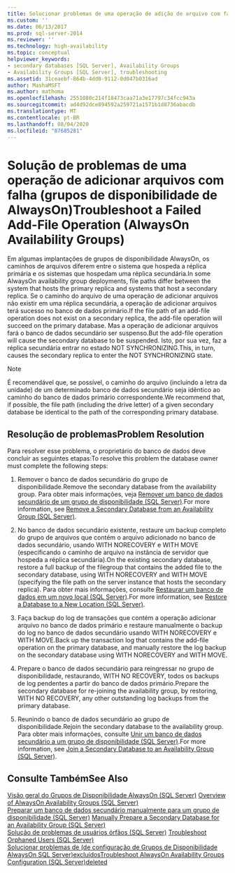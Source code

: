 ```yaml
---
title: Solucionar problemas de uma operação de adição de arquivo com falha (Grupos de Disponibilidade AlwaysOn) | Microsoft Docs
ms.custom: ''
ms.date: 06/13/2017
ms.prod: sql-server-2014
ms.reviewer: ''
ms.technology: high-availability
ms.topic: conceptual
helpviewer_keywords:
- secondary databases [SQL Server], Availability Groups
- Availability Groups [SQL Server], troubleshooting
ms.assetid: 31ceaebf-864b-4dd0-9112-0d047b0316ad
author: MashaMSFT
ms.author: mathoma
ms.openlocfilehash: 2551080c214f18473caa71a3e17797c34fcc943a
ms.sourcegitcommit: ad4d92dce894592a259721a1571b1d8736abacdb
ms.translationtype: MT
ms.contentlocale: pt-BR
ms.lasthandoff: 08/04/2020
ms.locfileid: "87685281"
---
```

# <a name="troubleshoot-a-failed-add-file-operation-alwayson-availability-groups"></a><span data-ttu-id="31185-102">Solução de problemas de uma operação de adicionar arquivos com falha (grupos de disponibilidade de AlwaysOn)</span><span class="sxs-lookup"><span data-stu-id="31185-102">Troubleshoot a Failed Add-File Operation (AlwaysOn Availability Groups)</span></span>
  <span data-ttu-id="31185-103">Em algumas implantações de grupos de disponibilidade AlwaysOn, os caminhos de arquivos diferem entre o sistema que hospeda a réplica primária e os sistemas que hospedam uma réplica secundária.</span><span class="sxs-lookup"><span data-stu-id="31185-103">In some AlwaysOn availability group deployments, file paths differ between the system that hosts the primary replica and systems that host a secondary replica.</span></span> <span data-ttu-id="31185-104">Se o caminho do arquivo de uma operação de adicionar arquivos não existir em uma réplica secundária, a operação de adicionar arquivos terá sucesso no banco de dados primário.</span><span class="sxs-lookup"><span data-stu-id="31185-104">If the file path of an add-file operation does not exist on a secondary replica, the add-file operation will succeed on the primary database.</span></span> <span data-ttu-id="31185-105">Mas a operação de adicionar arquivos fará o banco de dados secundário ser suspenso.</span><span class="sxs-lookup"><span data-stu-id="31185-105">But the add-file operation will cause the secondary database to be suspended.</span></span> <span data-ttu-id="31185-106">Isto, por sua vez, faz a réplica secundária entrar no estado NOT SYNCHRONIZING.</span><span class="sxs-lookup"><span data-stu-id="31185-106">This, in turn, causes the secondary replica to enter the NOT SYNCHRONIZING state.</span></span>  
  
> [!NOTE]  
>  <span data-ttu-id="31185-107">É recomendável que, se possível, o caminho do arquivo (incluindo a letra da unidade) de um determinado banco de dados secundário seja idêntico ao caminho do banco de dados primário correspondente.</span><span class="sxs-lookup"><span data-stu-id="31185-107">We recommend that, if possible, the file path (including the drive letter) of a given secondary database be identical to the path of the corresponding primary database.</span></span>  
  
## <a name="problem-resolution"></a><span data-ttu-id="31185-108">Resolução de problemas</span><span class="sxs-lookup"><span data-stu-id="31185-108">Problem Resolution</span></span>  
 <span data-ttu-id="31185-109">Para resolver esse problema, o proprietário do banco de dados deve concluir as seguintes etapas:</span><span class="sxs-lookup"><span data-stu-id="31185-109">To resolve this problem the database owner must complete the following steps:</span></span>  
  
1.  <span data-ttu-id="31185-110">Remover o banco de dados secundário do grupo de disponibilidade.</span><span class="sxs-lookup"><span data-stu-id="31185-110">Remove the secondary database from the availability group.</span></span> <span data-ttu-id="31185-111">Para obter mais informações, veja [Remover um banco de dados secundário de um grupo de disponibilidade &#40;SQL Server&#41;](remove-a-secondary-database-from-an-availability-group-sql-server.md).</span><span class="sxs-lookup"><span data-stu-id="31185-111">For more information, see [Remove a Secondary Database from an Availability Group &#40;SQL Server&#41;](remove-a-secondary-database-from-an-availability-group-sql-server.md).</span></span>  
  
2.  <span data-ttu-id="31185-112">No banco de dados secundário existente, restaure um backup completo do grupo de arquivos que contém o arquivo adicionado no banco de dados secundário, usando WITH NORECOVERY e WITH MOVE (especificando o caminho de arquivo na instância de servidor que hospeda a réplica secundária).</span><span class="sxs-lookup"><span data-stu-id="31185-112">On the existing secondary database, restore a full backup of the filegroup that contains the added file to the secondary database, using WITH NORECOVERY and WITH MOVE (specifying the file path on the server instance that hosts the secondary replica).</span></span> <span data-ttu-id="31185-113">Para obter mais informações, consulte [Restaurar um banco de dados em um novo local &#40;SQL Server&#41;](../../../relational-databases/backup-restore/restore-a-database-to-a-new-location-sql-server.md).</span><span class="sxs-lookup"><span data-stu-id="31185-113">For more information, see [Restore a Database to a New Location &#40;SQL Server&#41;](../../../relational-databases/backup-restore/restore-a-database-to-a-new-location-sql-server.md).</span></span>  
  
3.  <span data-ttu-id="31185-114">Faça backup do log de transações que contém a operação adicionar arquivo no banco de dados primário e restaure manualmente o backup do log no banco de dados secundário usando WITH NORECOVERY e WITH MOVE.</span><span class="sxs-lookup"><span data-stu-id="31185-114">Back up the transaction log that contains the add-file operation on the primary database, and manually restore the log backup on the secondary database using WITH NORECOVERY and WITH MOVE.</span></span>  
  
4.  <span data-ttu-id="31185-115">Prepare o banco de dados secundário para reingressar no grupo de disponibilidade, restaurando, WITH NO RECOVERY, todos os backups de log pendentes a partir do banco de dados primário.</span><span class="sxs-lookup"><span data-stu-id="31185-115">Prepare the secondary database for re-joining the availability group, by restoring, WITH NO RECOVERY, any other outstanding log backups from the primary database.</span></span>  
  
5.  <span data-ttu-id="31185-116">Reunindo o banco de dados secundário ao grupo de disponibilidade.</span><span class="sxs-lookup"><span data-stu-id="31185-116">Rejoin the secondary database to the availability group.</span></span> <span data-ttu-id="31185-117">Para obter mais informações, consulte [Unir um banco de dados secundário a um grupo de disponibilidade &#40;SQL Server&#41;](join-a-secondary-database-to-an-availability-group-sql-server.md).</span><span class="sxs-lookup"><span data-stu-id="31185-117">For more information, see [Join a Secondary Database to an Availability Group &#40;SQL Server&#41;](join-a-secondary-database-to-an-availability-group-sql-server.md).</span></span>  
  
## <a name="see-also"></a><span data-ttu-id="31185-118">Consulte Também</span><span class="sxs-lookup"><span data-stu-id="31185-118">See Also</span></span>  
 <span data-ttu-id="31185-119">[Visão geral do Grupos de Disponibilidade AlwaysOn &#40;SQL Server&#41;](overview-of-always-on-availability-groups-sql-server.md) </span><span class="sxs-lookup"><span data-stu-id="31185-119">[Overview of AlwaysOn Availability Groups &#40;SQL Server&#41;](overview-of-always-on-availability-groups-sql-server.md) </span></span>  
 <span data-ttu-id="31185-120">[Preparar um banco de dados secundário manualmente para um grupo de disponibilidade &#40;SQL Server&#41;](manually-prepare-a-secondary-database-for-an-availability-group-sql-server.md) </span><span class="sxs-lookup"><span data-stu-id="31185-120">[Manually Prepare a Secondary Database for an Availability Group &#40;SQL Server&#41;](manually-prepare-a-secondary-database-for-an-availability-group-sql-server.md) </span></span>  
 <span data-ttu-id="31185-121">[Solução de problemas de usuários órfãos &#40;SQL Server&#41;](../../../sql-server/failover-clusters/troubleshoot-orphaned-users-sql-server.md) </span><span class="sxs-lookup"><span data-stu-id="31185-121">[Troubleshoot Orphaned Users &#40;SQL Server&#41;](../../../sql-server/failover-clusters/troubleshoot-orphaned-users-sql-server.md) </span></span>  
 [<span data-ttu-id="31185-122">Solucionar problemas de &#40;de configuração de Grupos de Disponibilidade AlwaysOn SQL Server&#41;excluídos</span><span class="sxs-lookup"><span data-stu-id="31185-122">Troubleshoot AlwaysOn Availability Groups Configuration &#40;SQL Server&#41;deleted</span></span>](troubleshoot-always-on-availability-groups-configuration-sql-server.md)  
  
  

